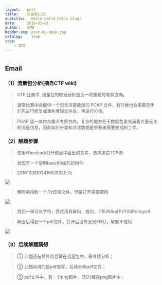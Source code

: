 ```yaml
---
layout:   post
title:    测试第11天
subtitle:   Hello world,hello blog!
date:     2019-03-01
author:   吴柚
header-img: post-bg-desk.jpg
catalog:    true
tags:
    - 学习
---
```

#
##  Email

###  （1）流量包分析(摘自CTF wiki)

 > CTF 比赛中, 流量包的取证分析是另一项重要的考察方向。
 
 > 通常比赛中会提供一个包含流量数据的 PCAP 文件，有时候也会需要选手们先进行修复或重构传输文件后，再进行分析。
 
 > PCAP 这一块作为重点考察方向，复杂的地方在于数据包里充满着大量无关的流量信息，因此如何分类和过滤数据是参赛者需要完成的工作。
 
###  （2）解题步骤
 
  > 使用Wireshark打开题目中给出的文件，选择追踪TCP流
  
  > 发现有一个使用base64编码的附件
  
  > 20161008103416509320.7z
  
  ![](https://i.loli.net/2019/03/01/5c79423c5fc4c.png)
  
  > 解码后得到一个.7z压缩文件，但是打开需要密码
  
  ![](https://i.loli.net/2019/03/01/5c7942472390b.png)
  
  > 找到一串可以字符，尝试用其解码，成功。  Fl5266q4PzYXSPdmgzrA
  
  > 解压后得到一个pdf文件，打开后没有发现EIS{}，解题不成功
  
  ![](https://i.loli.net/2019/03/01/5c7942520c7aa.png)
  
###  （3）后续解题猜想
  
  >  ① 此题还有额外信息藏在流量包中，需继续分析；
  
  >  ② 此题采用的是pdf隐写，后续分析pdf文件；
  
  >  ③ pdf文件中，有一个png图片，EIS{}藏在png图片中；
